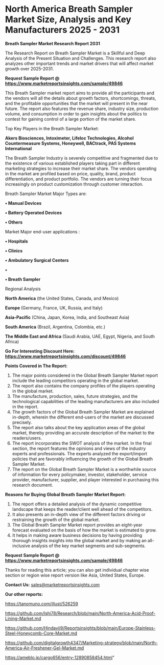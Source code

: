 # North America Breath Sampler Market Size, Analysis and Key Manufacturers 2025 - 2031

<strong>Breath Sampler Market Research Report 2031</strong>

The Research Report on Breath Sampler Market is a Skillful and Deep Analysis of the Present Situation and Challenges. This research report also analyzes other important trends and market drivers that will affect market growth over 2025-2031.

<strong>Request Sample Report @ <a href=https://www.marketreportsinsights.com/sample/49846>https://www.marketreportsinsights.com/sample/49846</a></strong>

This Breath Sampler market report aims to provide all the participants and the vendors will all the details about growth factors, shortcomings, threats, and the profitable opportunities that the market will present in the near future. The report also features the revenue share, industry size, production volume, and consumption in order to gain insights about the politics to contest for gaining control of a large portion of the market share.

Top Key Players in the Breath Sampler Market:

<strong>Akers Biosciences, Intoximeter, Lifeloc Technologies, Alcohol Countermeasure Systems, Honeywell, BACtrack, PAS Systems International</strong>

The Breath Sampler Industry is severely competitive and fragmented due to the existence of various established players taking part in different marketing strategies to increase their market share. The vendors operating in the market are profiled based on price, quality, brand, product differentiation, and product portfolio. The vendors are turning their focus increasingly on product customization through customer interaction.

Breath Sampler Market Major Types are:

<strong>•  Manual Devices

•  Battery Operated Devices

•  Others</strong>

Market Major end-user applications :

<strong>•  Hospitals

•  Clinics

•  Ambulatory Surgical Centers

•  

•  Breath Sampler</strong>

Regional Analysis

</u><strong><b>North America</b></strong> (the United States, Canada, and Mexico)

<strong><b>Europe </b></strong>(Germany, France, UK, Russia, and Italy)

<strong><b>Asia-Pacific</b></strong> (China, Japan, Korea, India, and Southeast Asia)

<strong><b>South America</b></strong> (Brazil, Argentina, Colombia, etc.)

<strong><b>The Middle East and Africa</b></strong> (Saudi Arabia, UAE, Egypt, Nigeria, and South Africa)

<strong>Go For Interesting Discount Here: <a href=https://www.marketreportsinsights.com/discount/49846>https://www.marketreportsinsights.com/discount/49846</a></strong>

<strong>Points Covered in The Report:</strong>
<ol>
  <li>The major points considered in the Global Breath Sampler Market report include the leading competitors operating in the global market.</li>
  <li>The report also contains the company profiles of the players operating in the global market.</li>
  <li>The manufacture, production, sales, future strategies, and the technological capabilities of the leading manufacturers are also included in the report.</li>
  <li>The growth factors of the Global Breath Sampler Market are explained in-depth, wherein the different end-users of the market are discussed precisely.</li>
  <li>The report also talks about the key application areas of the global market, thereby providing an accurate description of the market to the readers/users.</li>
  <li>The report incorporates the SWOT analysis of the market. In the final section, the report features the opinions and views of the industry experts and professionals. The experts analyzed the export/import policies that are favorably influencing the growth of the Global Breath Sampler Market.</li>
  <li>The report on the Global Breath Sampler Market is a worthwhile source of information for every policymaker, investor, stakeholder, service provider, manufacturer, supplier, and player interested in purchasing this research document.</li>
</ol>
<strong>Reasons for Buying Global Breath Sampler Market Report:</strong>

<ol>
  <li>The report offers a detailed analysis of the dynamic competitive landscape that keeps the reader/client well ahead of the competitors.</li>
  <li>It also presents an in-depth view of the different factors driving or restraining the growth of the global market.</li>
  <li>The Global Breath Sampler Market report provides an eight-year forecast evaluated on the basis of how the market is estimated to grow.</li>
  <li>It helps in making aware business decisions by having providing thorough insights insights into the global market and by making an all-inclusive analysis of the key market segments and sub-segments.</li>
</ol>
<strong>Request Sample Report @ <a href=https://www.marketreportsinsights.com/sample/49846>https://www.marketreportsinsights.com/sample/49846</a></strong>


Thanks for reading this article; you can also get individual chapter wise section or region wise report version like Asia, United States, Europe.

<strong>Contact Us:</strong>
sales@marketreportsinsights.com

<strong>Our other reports:</strong>

<a href=https://tanomuno.com/illust/526259>https://tanomuno.com/illust/526259</a>

<a href=https://github.com/Ishi78/Research/blob/main/North-America-Acid-Proof-Lining-Market.md>https://github.com/Ishi78/Research/blob/main/North-America-Acid-Proof-Lining-Market.md</a>

<a href=https://github.com/Hindavii9/Reportsinsights/blob/main/Europe-Stainless-Steel-Honeycomb-Core-Market.md>https://github.com/Hindavii9/Reportsinsights/blob/main/Europe-Stainless-Steel-Honeycomb-Core-Market.md</a>

<a href=https://github.com/digitalgrowth4347/Marketing-strategy/blob/main/North-America-Air-Freshener-Gel-Market.md>https://github.com/digitalgrowth4347/Marketing-strategy/blob/main/North-America-Air-Freshener-Gel-Market.md</a>

<a href=https://ameblo.jp/cargo656/entry-12890858454.html>https://ameblo.jp/cargo656/entry-12890858454.html</a>"
